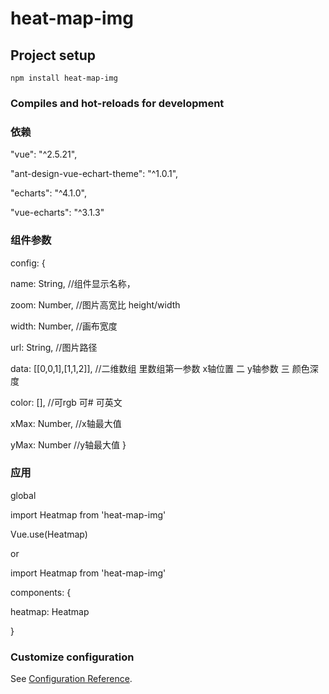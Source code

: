 # heat-map-img

## Project setup
```
npm install heat-map-img
```

### Compiles and hot-reloads for development

### 依赖

"vue": "^2.5.21",

"ant-design-vue-echart-theme": "^1.0.1",

"echarts": "^4.1.0",

"vue-echarts": "^3.1.3"

### 组件参数

config: {

  name: String,            //组件显示名称，

  zoom: Number,            //图片高宽比  height/width

  width: Number,           //画布宽度

  url: String,             //图片路径

  data: [[0,0,1],[1,1,2]], //二维数组 里数组第一参数 x轴位置 二 y轴参数 三 颜色深度

  color: [],               //可rgb 可# 可英文

  xMax: Number,            //x轴最大值

  yMax: Number             //y轴最大值
}
### 应用

global

import Heatmap from 'heat-map-img'

Vue.use(Heatmap)

or

import Heatmap from 'heat-map-img'

components: {

  heatmap: Heatmap

}

### Customize configuration

See [Configuration Reference](https://cli.vuejs.org/config/).
